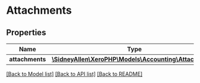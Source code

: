 # Attachments

## Properties
Name | Type | Description | Notes
------------ | ------------- | ------------- | -------------
**attachments** | [**\SidneyAllen\XeroPHP\Models\Accounting\Attachment[]**](Attachment.md) |  | [optional] 

[[Back to Model list]](../README.md#documentation-for-models) [[Back to API list]](../README.md#documentation-for-api-endpoints) [[Back to README]](../README.md)


